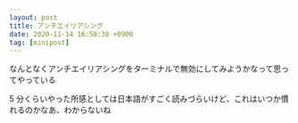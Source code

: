 ```yaml
---
layout: post
title: アンチエイリアシング
date: 2020-11-14 16:58:38 +0900
tag: [minipost]
---
```


なんとなくアンチエイリアシングをターミナルで無効にしてみようかなって思ってやっている

5 分くらいやった所感としては日本語がすごく読みづらいけど、これはいつか慣れるのかなあ、わからないね
